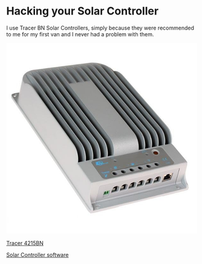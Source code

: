 # Hacking your Solar Controller

I use Tracer BN Solar Controllers, simply because they were recommended to me for my first van and I never had a problem with them.

![Tracer 4215BN](images/solar_controller.jpg)

[Tracer 4215BN](https://www.aliexpress.com/item/hot-sale-Tracer-4215BN-solar-charge-24v-40a-mppt-controller-including-USB-and-sensor/32649647440.html)


[Solar Controller software](solar_controller)
